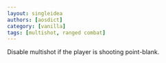 ```yaml
---
layout: singleidea
authors: [aosdict]
category: [vanilla]
tags: [multishot, ranged combat]
---
```

Disable multishot if the player is shooting point-blank.
